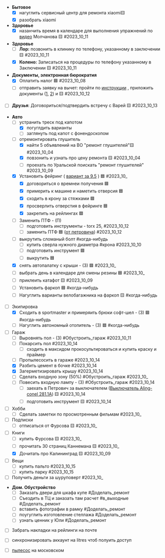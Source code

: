 

- **Бытовое**
	- [x] нагуглить сервисный центр для ремонта xiaomi🟨 
	- [x] разобрать xiaomi
- **Здоровье**
	- [x] назанчить время в календаре для выполнения упражнений по [видео](https://www.youtube.com/watch?v=3y4YRSjX930&ab_channel=MolchanovsRussia) Молчанова 🟨  #2023_10_11
-  **Здоровье**
	- [ ]   **Лор:**	позвонить в клинику по телефону, указанному в заключении 🟨 #2023_10_11
	- [x]   **Колено:**  Записаться на процедуры по телефону указанному в Заключении 🟨 #2023_10_11
- **Документы, электронная бюрократия**
	- [x] Оплатить налог 🟦 #2023_10_08
	- [ ] отправить заявку  на вычет:  пройти по [инструкции](https://yandex.ru/support/praktikum/tax-deduction.html) , приложить документы ([1](https://yandex.ru/legal/practicum_offer/), [2](https://mail.google.com/mail/u/1/#search/%D1%87%D0%B5%D0%BA/WhctKKXHHczxdZWMSXQqSTjdnbMZzgCTZzxvKrkDDSnqnShZzLwCSLLbnDwFWcXGhGlmrFQ?projector=1&messagePartId=0.1)) и 🟨 #2023_10_12
- [ ]   **Друзья**: Договориться/подтвердить встречу с Варей 🟨 #2023_10_13 
- **Авто**
	- [ ] устранить треск под капотом
		- [x] погуглдить варианты
		- [ ] заглянуть под капот с фонендоскопом
	- [ ] отремонтировать глушитель
		- [x] найти 5  объявлений на ВО "ремонт глушителей"🟨 #2023_10_04
		- [x] повзонить  и узнать про цену ремонта 🟨 #2023_10_04
		- [ ] проехать по Уральской поискать "ремонт глушителей" #2023_10_09
	- [x] Установить фейринг  ( [вариант за 9.5](https://www.rackworld.ru/catalog/aksessuary/feyring/feyring_yakima_windshields_40_100_sm/) ) 🟦 #2023_10_
		- [x] договориться о времнеи получения 🟦 
		- [x] примерить к машине и наметить отверсия 🟦 
		- [x] сходить в крону за стяжками 🟦 
		- [x] просверлить отверстия в фейринге 🟦 
		- [x] закрепить на рейлингах 🟦
	- [ ] Заменить ПТФ - (П)
		- [ ] подготовить инструменты - torx 25, #2023_10_12
		- [ ] заменить ПТФ 🟦 ([от петровича](https://youtu.be/VgEtqgj1H_o?si=IlPLeXthQDyw14W3&t=463))  #2023_10_12
	- [ ] выкрутить сломаный болт #когда-нибудь
		- [ ] купить сверла нужного диаметра #крона #2023_10_10
		- [ ] подготовить инструмент 🟦 
		- [ ] выкрутить 🟦 
	- [x] снять автопалатку с крыши - (З) 🟦 #2023_10_
	- [ ] выбрать день в календаре для смены резины 🟦 #2023_10_
	- [ ] приклеить катафот 🟨 #2023_10_09
	- [ ] Установить фаркоп  🟦 #когда-нибудь
	- [ ] Нагуглить варианты велобагажника на фаркоп 🟨 #когда-нибудь 
- [ ] Экипировка 
	- [x] Сходить в sportmaster и примеряить брюки софт-шел - (З) 🟦 #когда-нибудь
	- [ ] Нагуглить автономный отопитель - (З) 🟦 #когда-нибудь
- [ ] Гараж
	- [ ] Выровнять пол - (З) #Обустроить_гараж #2023_10_11
	- [ ] Покарсить пол #2023_10_14
		- [ ] сходить в максидом прокосультироваться и купить краску и праймер
	- [ ] Пропылесосить в гараже #2023_10_14
	- [x] Разбить цемент в бочке #2023_10_14
	- [x] Загерметизировать крышу  #2023_10_14
	- [ ] Сделать входную зону (50%) #Обустроить_гараж  #2023_10_
	- [ ] Повесить входную лампу - (З)  #Обустроить_гараж  #2023_10_14
		- [ ] заехать в Петрович за выключателем ([Выключатель Aling-conel 281.1A](https://petrovich.ru/catalog/252110323/633877/)) 🟨 #2023_10_14
		- [ ] подготовить инcтрумент 🟨 #2023_10_14 
- [ ] Хобби
	- [ ] Сделать заметки по просмотренным фильмам #2023_10_
- [ ] Подписки
	- [ ] отписаться от Фурсова 🟨 #2023_10_
- [ ] Книги 
	- [ ] купить Фурсова 🟨 #2023_10_
	- [ ] прочитать 30 страниц Каннемана 🟨 #2023_10_
	- [x] Дочитать про Калининград  🟨 #2023_10_09
- [ ] Вещи
	- [ ] купить пальто  #2023_10_15
	- [ ] купить парку #2023_10_15
- [ ] Получить деньги за шуруповерт #2023_10_
- **Дом. Обустройство**
	- [ ] Заказать двери для шкафа купе #Доделать_ремонт
	- [ ] Съездить в ТЦ и заказать там расчет #в_выходные #Доделать_ремонт
	- [ ] вставить фотографии в рамку #Доделать_ремонт
	- [ ] поугуглить изготовление стеллажа #Доделать_ремонт
	- [ ] узнать ценник у Юли #Доделать_ремонт
- [ ] Забрать накладки на рейлинги на почте

- [ ] синхронизировать аккаунт на litres чтоб полуить доступ
- [ ] [пылесос](https://www.vseinstrumenti.ru/product/stroitelnyj-pylesos-zubr-master-m3-20-pu-20-1400-m3-796356/#reviews) на московском